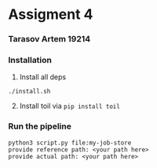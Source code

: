 # Assigment 4
### Tarasov Artem 19214

### Installation
1. Install all deps
```
./install.sh
```
2. Install toil via `pip install toil`

### Run the pipeline
```shell
python3 script.py file:my-job-store
provide reference path: <your path here>
provide actual path: <your path here> 
```

